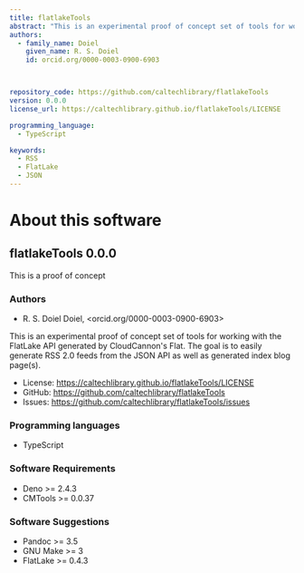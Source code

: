 ```yaml
---
title: flatlakeTools
abstract: "This is an experimental proof of concept set of tools for working with the FlatLake API generated by CloudCannon&#x27;s Flat. The goal is to easily generate RSS 2.0 feeds from the JSON API as well as generated index blog page(s)."
authors:
  - family_name: Doiel
    given_name: R. S. Doiel
    id: orcid.org/0000-0003-0900-6903



repository_code: https://github.com/caltechlibrary/flatlakeTools
version: 0.0.0
license_url: https://caltechlibrary.github.io/flatlakeTools/LICENSE

programming_language:
  - TypeScript

keywords:
  - RSS
  - FlatLake
  - JSON
---
```


# About this software

## flatlakeTools 0.0.0

This is a proof of concept

### Authors

- R. S. Doiel Doiel, <orcid.org/0000-0003-0900-6903>

This is an experimental proof of concept set of tools for working with the
FlatLake API generated by CloudCannon&#x27;s Flat. The goal is to easily
generate RSS 2.0 feeds from the JSON API as well as generated index blog
page(s).

- License: <https://caltechlibrary.github.io/flatlakeTools/LICENSE>
- GitHub: <https://github.com/caltechlibrary/flatlakeTools>
- Issues: <https://github.com/caltechlibrary/flatlakeTools/issues>

### Programming languages

- TypeScript

### Software Requirements

- Deno &gt;&#x3D; 2.4.3
- CMTools &gt;&#x3D; 0.0.37

### Software Suggestions

- Pandoc &gt;&#x3D; 3.5
- GNU Make &gt;&#x3D; 3
- FlatLake &gt;&#x3D; 0.4.3
